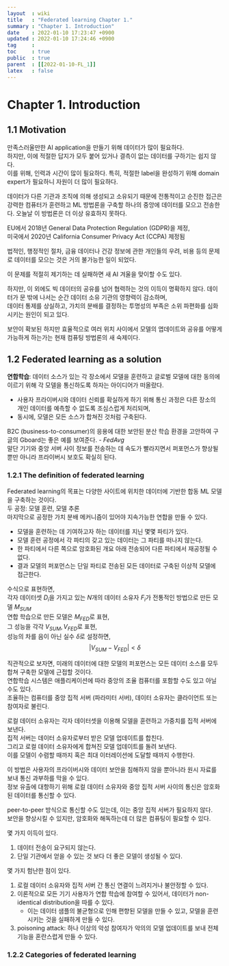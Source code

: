 ```yaml
---
layout  : wiki
title   : "Federated learning Chapter 1."
summary : "Chapter 1. Introduction"
date    : 2022-01-10 17:23:47 +0900
updated : 2022-01-10 17:24:46 +0900
tag     : 
toc     : true
public  : true
parent  : [[2022-01-10-FL_1]]
latex   : false
---
```


# Chapter 1. Introduction

## 1.1 Motivation

만족스러울만한 AI application을 만들기 위해 데이터가 많이 필요하다.  
하지만, 이에 적절한 답지가 모두 붙어 있거나 결측이 없는 데이터를 구하기는 쉽지 않다.  
이를 위해, 인력과 시간이 많이 필요하다. 특히, 적절한 label을 완성하기 위해 domain expert가 필요하니 자원이 더 많이 필요하다.  

데이터가 다른 기관과 조직에 의해 생성되고 소유되기 때문에 전통적이고 순진한 접근은 강력한 컴퓨터가 훈련하고 ML 방법론을 구축할 하나의 중앙에 데이터를 모으고 전송한다. 오늘날 이 방법론은 더 이상 유효하지 못하다.  

EU에서 2018년 General Data Protection Regulation (GDPR)을 제정,  
미국에서 2020년 California Consumer Privacy Act (CCPA) 제정됨  

법적인, 행정적인 절차, 금융 데이터나 건강 정보에 관한 개인들의 우려, 비용 등의 문제로 데이터를 모으는 것은 거의 불가능한 일이 되었다.  

이 문제를 적절히 제기하는 데 실패하면 새 AI 겨울을 맞이할 수도 있다.  

하지만, 이 외에도 빅 데이터의 공유를 넘어 협력하는 것의 이득이 명확하지 않다. 데이터가 문 밖에 나서는 순간 데이터 소유 기관의 영향력이 감소하며,   
데이터 통제를 상실하고, 가치의 분배를 결정하는 투명성의 부족은 소위 파편화를 심화시키는 원인이 되고 있다.  

보안이 확보된 하지만 효율적으로 여러 위치 사이에서 모델의 엽데이트와 공유를 어떻게 가능하게 하는가는 현재 컴퓨팅 방법론의 새 숙제이다.  

## 1.2 Federated learning as a solution

**연합학습**: 데이터 소스가 있는 각 장소에서 모델을 훈련하고 글로벌 모델에 대한 동의에 이르기 위해 각 모델을 통신하도록 하자는 아이디어가 떠올랐다.  
  - 사용자 프라이버시와 데이터 신뢰를 확실하게 하기 위해 통신 과정은 다른 장소의 개인 데이터를 예측할 수 없도록 조심스럽게 처리되며,
  - 동시에, 모델은 모든 소스가 합쳐진 것처럼 구축된다.  

B2C (business-to-consumer)의 응용에 대한 보안된 분산 학습 환경을 고안하여 구글의 Gboard는 좋은 예를 보여준다. - *FedAvg*  
말단 기기와 중앙 서버 사이 정보를 전송하는 데 속도가 빨라지면서 퍼포먼스가 향상될 뿐만 아니라 프라이버시 보호도 확실히 된다.  

### 1.2.1 The definition of federated learning

Federated learning의 목표는 다양한 사이트에 위치한 데이터에 기반한 합동 ML 모델을 구축하는 것이다.  
두 공정: 모델 훈련, 모델 추론  
마지막으로 공정한 가치 분배 메커니즘이 있어야 지속가능한 연합을 만들 수 있다.
  - 모델을 훈련하는 데 기여하고자 하는 데이터를 지닌 몇몇 파티가 있다.
  - 모델 훈련 공정에서 각 파티의 갖고 있는 데이터는 그 파티를 떠나지 않는다.
  - 한 파티에서 다른 쪽으로 암호화된 개요 아래 전송되어 다른 파티에서 재공정될 수 없다.
  - 결과 모델의 퍼포먼스는 단일 파티로 전송된 모든 데이터로 구축된 이상적 모델에 접근한다.

수식으로 표현하면,  
각자 데이터셋 $D_i$을 가지고 있는 $N$개의 데이터 소유자 $F_i$가 전통적인 방법으로 만든 모델 $M_{SUM}$  
연합 학습으로 만든 모델은 $M_{FED}$로 표현,  
그 성능을 각각 $V_{SUM},\,V_{FED}$로 표현,  
성능의 차를 음이 아닌 실수 $\delta$로 설정하면,  
$$|V_{SUM}-V_{FED}|<\delta$$  

직관적으로 보자면, 미래의 데이터에 대한 모델의 퍼포먼스는 모든 데이터 소스를 모두 합쳐 구축한 모델에 근접할 것이다.  
연합학습 시스템은 애플리케이션에 따라 중앙의 조율 컴퓨터를 포함할 수도 있고 아닐 수도 있다.  
조율하는 컴퓨터를 중앙 집적 서버 (파라미터 서버), 데이터 소유자는 클라이언트 또는 참여자로 불린다.  

로컬 데이터 소유자는 각자 데이터셋을 이용해 모델을 훈련하고 가중치를 집적 서버에 보낸다.  
집적 서버는 데이터 소유자로부터 받은 모델 업데이트를 합친다.  
그리고 로컬 데이터 소유자에게 합쳐진 모델 업데이트를 돌려 보낸다.  
이를 모델이 수렴할 때까지 혹은 최대 이터레이션에 도달할 때까지 수행한다.  

이 방법은 사용자의 프라이버시와 데이터 보안을 침해하지 않을 뿐아니라 원시 자료를 보내 통신 과부하를 막을 수 있다.  
정보 유출에 대항하기 위해 로컬 데이터 소유자와 중앙 집적 서버 사이의 통신은 암호화된 데이터를 통신할 수 있다.  

peer-to-peer 방식으로 통신할 수도 있는데, 이는 중앙 집적 서버가 필요하지 않다.  
보안을 향상시킬 수 있지만, 암호화와 해독하는데 더 많은 컴퓨팅이 필요할 수 있다.  

몇 가지 이득이 있다.
1) 데이터 전송이 요구되지 않는다.
2) 단일 기관에서 얻을 수 있는 것 보다 더 좋은 모델이 생성될 수 있다.

몇 가지 험난한 점이 있다.
1) 로컬 데이터 소유자와 집적 서버 간 통신 연결이 느려지거나 불안정할 수 있다.
2) 이론적으로 모든 기기 사용자가 연합 학습에 참여할 수 있어서, 데이터가 non-identical distribution을 따를 수 있다.
    * 이는 데이터 샘플의 불균형으로 인해 편향된 모델을 만들 수 있고, 모델을 훈련시키는 것을 실패하게 만들 수 있다.
3) poisoning attack: 하나 이상의 악성 참여자가 악의의 모델 업데이트를 보내 전체 기능을 혼란스럽게 만들 수 있다.

### 1.2.2 Categories of federated learning



